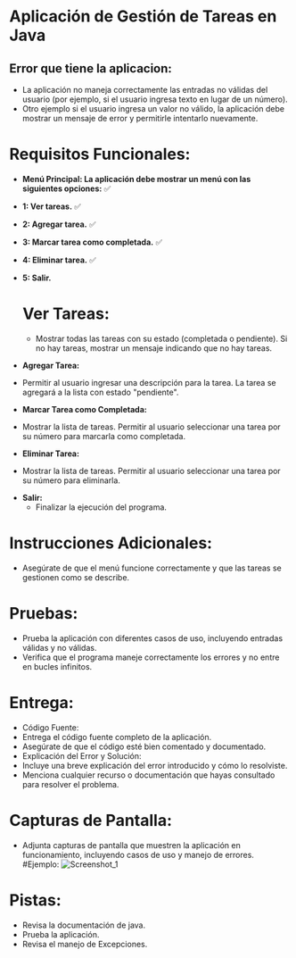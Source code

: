# Aplicación de Gestión de Tareas en Java

## Error que tiene la aplicacion:
 * La aplicación no maneja correctamente las entradas no válidas del usuario (por ejemplo, si el usuario ingresa texto en lugar de un número).
 * Otro ejemplo si el usuario ingresa un valor no válido, la aplicación debe mostrar un mensaje de error y permitirle intentarlo nuevamente.


# Requisitos Funcionales:

- **Menú Principal: La aplicación debe mostrar un menú con las siguientes opciones:** ✅
- **1: Ver tareas.** ✅
- **2: Agregar tarea.** ✅
- **3: Marcar tarea como completada.** ✅
- **4: Eliminar tarea.** ✅
- **5: Salir.**


  # Ver Tareas:
  * Mostrar todas las tareas con su estado (completada o pendiente). Si no hay tareas, mostrar un mensaje indicando que no hay tareas.
- **Agregar Tarea:**
 * Permitir al usuario ingresar una descripción para la tarea. La tarea se agregará a la lista con estado "pendiente".
- **Marcar Tarea como Completada:**
 * Mostrar la lista de tareas. Permitir al usuario seleccionar una tarea por su número para marcarla como completada.
- **Eliminar Tarea:**
 * Mostrar la lista de tareas. Permitir al usuario seleccionar una tarea por su número para eliminarla.
- **Salir:** 
  * Finalizar la ejecución del programa.

 # Instrucciones Adicionales:
  * Asegúrate de que el menú funcione correctamente y que las tareas se gestionen como se describe.
  # Pruebas:
  * Prueba la aplicación con diferentes casos de uso, incluyendo entradas válidas y no válidas.
  * Verifica que el programa maneje correctamente los errores y no entre en bucles infinitos.
  # Entrega:
  * Código Fuente:
  * Entrega el código fuente completo de la aplicación.
  * Asegúrate de que el código esté bien comentado y documentado.
  * Explicación del Error y Solución:
  * Incluye una breve explicación del error introducido y cómo lo resolviste.
  * Menciona cualquier recurso o documentación que hayas consultado para resolver el problema.
  # Capturas de Pantalla:
  * Adjunta capturas de pantalla que muestren la aplicación en funcionamiento, incluyendo casos de uso y manejo de errores.
 #Ejemplo:
    ![Screenshot_1](https://github.com/user-attachments/assets/a5b950aa-b762-4b60-b51f-aa3042b182f2)
  # Pistas:
  * Revisa la documentación de java.
  * Prueba la aplicación.
  * Revisa el manejo de Excepciones.
 
    
